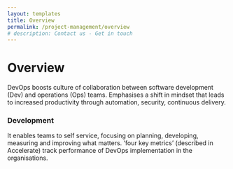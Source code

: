 ```yaml
---
layout: templates
title: Overview
permalink: /project-management/overview
# description: Contact us - Get in touch
---
```



<!-- {{site.title}}

## {{page.title}} -->



# Overview

DevOps boosts culture of collaboration between software development (Dev) and operations (Ops) teams. Emphasises a shift in mindset that leads to increased productivity through automation, security, continuous delivery.

### Development

It enables teams to self service, focusing on planning, developing, measuring and improving what matters.
‘four key metrics’ (described in Accelerate) track performance of DevOps implementation in the organisations.

